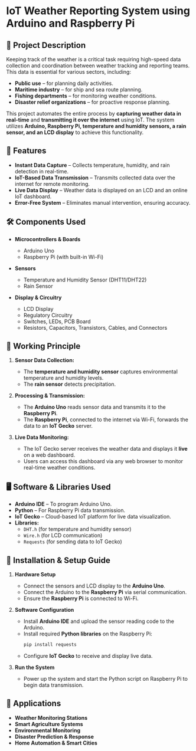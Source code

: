 # IoT Weather Reporting System using Arduino and Raspberry Pi

## 📌 Project Description
Keeping track of the weather is a critical task requiring high-speed data collection and coordination between weather tracking and reporting teams. This data is essential for various sectors, including:
- **Public use** – for planning daily activities.
- **Maritime industry** – for ship and sea route planning.
- **Fishing departments** – for monitoring weather conditions.
- **Disaster relief organizations** – for proactive response planning.

This project automates the entire process by **capturing weather data in real-time** and **transmitting it over the internet** using IoT. The system utilizes **Arduino, Raspberry Pi, temperature and humidity sensors, a rain sensor, and an LCD display** to achieve this functionality.

## 🌟 Features
- **Instant Data Capture** – Collects temperature, humidity, and rain detection in real-time.
- **IoT-Based Data Transmission** – Transmits collected data over the internet for remote monitoring.
- **Live Data Display** – Weather data is displayed on an LCD and an online IoT dashboard.
- **Error-Free System** – Eliminates manual intervention, ensuring accuracy.

## 🛠️ Components Used
- **Microcontrollers & Boards**
  - Arduino Uno
  - Raspberry Pi (with built-in Wi-Fi)

- **Sensors**
  - Temperature and Humidity Sensor (DHT11/DHT22)
  - Rain Sensor

- **Display & Circuitry**
  - LCD Display
  - Regulatory Circuitry
  - Switches, LEDs, PCB Board
  - Resistors, Capacitors, Transistors, Cables, and Connectors

## 🔧 Working Principle
1. **Sensor Data Collection:**  
   - The **temperature and humidity sensor** captures environmental temperature and humidity levels.  
   - The **rain sensor** detects precipitation.  

2. **Processing & Transmission:**  
   - The **Arduino Uno** reads sensor data and transmits it to the **Raspberry Pi**.  
   - The **Raspberry Pi**, connected to the internet via Wi-Fi, forwards the data to an **IoT Gecko** server.  

3. **Live Data Monitoring:**  
   - The IoT Gecko server receives the weather data and displays it **live** on a web dashboard.  
   - Users can access this dashboard via any web browser to monitor real-time weather conditions.  

## 🖥️ Software & Libraries Used
- **Arduino IDE** – To program Arduino Uno.
- **Python** – For Raspberry Pi data transmission.
- **IoT Gecko** – Cloud-based IoT platform for live data visualization.
- **Libraries:**
  - `DHT.h` (for temperature and humidity sensor)
  - `Wire.h` (for LCD communication)
  - `Requests` (for sending data to IoT Gecko)

## 🚀 Installation & Setup Guide
1. **Hardware Setup**
   - Connect the sensors and LCD display to the **Arduino Uno**.
   - Connect the Arduino to the **Raspberry Pi** via serial communication.
   - Ensure the **Raspberry Pi** is connected to Wi-Fi.

2. **Software Configuration**
   - Install **Arduino IDE** and upload the sensor reading code to the Arduino.
   - Install required **Python libraries** on the Raspberry Pi:
     ```sh
     pip install requests
     ```
   - Configure **IoT Gecko** to receive and display live data.

3. **Run the System**
   - Power up the system and start the Python script on Raspberry Pi to begin data transmission.

## 📌 Applications
- **Weather Monitoring Stations**
- **Smart Agriculture Systems**
- **Environmental Monitoring**
- **Disaster Prediction & Response**
- **Home Automation & Smart Cities**

